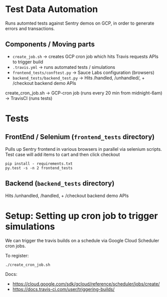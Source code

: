 # Test Data Automation
Runs automted tests against Sentry demos on GCP, in order to generate errors and transactions.

## Components / Moving parts
- `create_job.sh` -> creates GCP cron job which hits Travis requests APIs to trigger build
- `.travis.yml` -> runs automated tests / simulations
- `frontend_tests/conftest.py` -> Sauce Labs configuration (browsers)
- `backend_tests/backend_test.py` -> Hits /handled, /unhandled/, + /checkout backend demo APIs

create_cron_job.sh -> GCP-cron job (runs every 20 min from midnight-6am) -> TravisCI (runs tests)

# Tests

## FrontEnd / Selenium (`frontend_tests` directory)
Pulls up Sentry frontend in various browsers in parallel via selenium scripts.
Test case will add items to cart and then click checkout

```
pip install - requirements.txt
py.test -s -n 2 frontend_tests
```

## Backend (`backend_tests` directory)
Hits /unhandled, /handled, + /checkout backend demo APIs


# Setup: Setting up cron job to trigger simulations

We can trigger the travis builds on a schedule via Google Cloud Scheduler cron jobs.

To register:
```
./create_cron_job.sh
```

Docs:
- https://cloud.google.com/sdk/gcloud/reference/scheduler/jobs/create/
- https://docs.travis-ci.com/user/triggering-builds/
